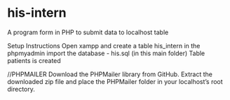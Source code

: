 # his-intern
A program form in PHP to submit data to localhost table

Setup Instructions
Open xampp and create a table his_intern in the phpmyadmin
import the database - his.sql (in this main folder)
Table patients is created

//PHPMAILER
Download the PHPMailer library from GitHub. 
Extract the downloaded zip file and place the PHPMailer folder in your localhost’s root directory.